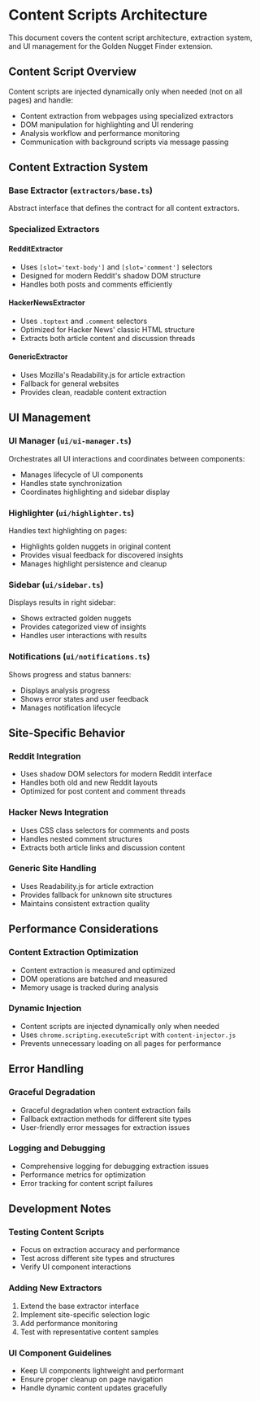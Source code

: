 # Content Scripts Architecture

This document covers the content script architecture, extraction system, and UI management for the Golden Nugget Finder extension.

## Content Script Overview

Content scripts are injected dynamically only when needed (not on all pages) and handle:
- Content extraction from webpages using specialized extractors
- DOM manipulation for highlighting and UI rendering
- Analysis workflow and performance monitoring
- Communication with background scripts via message passing

## Content Extraction System

### Base Extractor (`extractors/base.ts`)
Abstract interface that defines the contract for all content extractors.

### Specialized Extractors

#### RedditExtractor
- Uses `[slot='text-body']` and `[slot='comment']` selectors
- Designed for modern Reddit's shadow DOM structure
- Handles both posts and comments efficiently

#### HackerNewsExtractor
- Uses `.toptext` and `.comment` selectors
- Optimized for Hacker News' classic HTML structure
- Extracts both article content and discussion threads

#### GenericExtractor
- Uses Mozilla's Readability.js for article extraction
- Fallback for general websites
- Provides clean, readable content extraction

## UI Management

### UI Manager (`ui/ui-manager.ts`)
Orchestrates all UI interactions and coordinates between components:
- Manages lifecycle of UI components
- Handles state synchronization
- Coordinates highlighting and sidebar display

### Highlighter (`ui/highlighter.ts`)
Handles text highlighting on pages:
- Highlights golden nuggets in original content
- Provides visual feedback for discovered insights
- Manages highlight persistence and cleanup

### Sidebar (`ui/sidebar.ts`)
Displays results in right sidebar:
- Shows extracted golden nuggets
- Provides categorized view of insights
- Handles user interactions with results

### Notifications (`ui/notifications.ts`)
Shows progress and status banners:
- Displays analysis progress
- Shows error states and user feedback
- Manages notification lifecycle

## Site-Specific Behavior

### Reddit Integration
- Uses shadow DOM selectors for modern Reddit interface
- Handles both old and new Reddit layouts
- Optimized for post content and comment threads

### Hacker News Integration
- Uses CSS class selectors for comments and posts
- Handles nested comment structures
- Extracts both article links and discussion content

### Generic Site Handling
- Uses Readability.js for article extraction
- Provides fallback for unknown site structures
- Maintains consistent extraction quality

## Performance Considerations

### Content Extraction Optimization
- Content extraction is measured and optimized
- DOM operations are batched and measured
- Memory usage is tracked during analysis

### Dynamic Injection
- Content scripts are injected dynamically only when needed
- Uses `chrome.scripting.executeScript` with `content-injector.js`
- Prevents unnecessary loading on all pages for performance

## Error Handling

### Graceful Degradation
- Graceful degradation when content extraction fails
- Fallback extraction methods for different site types
- User-friendly error messages for extraction issues

### Logging and Debugging
- Comprehensive logging for debugging extraction issues
- Performance metrics for optimization
- Error tracking for content script failures

## Development Notes

### Testing Content Scripts
- Focus on extraction accuracy and performance
- Test across different site types and structures
- Verify UI component interactions

### Adding New Extractors
1. Extend the base extractor interface
2. Implement site-specific selection logic
3. Add performance monitoring
4. Test with representative content samples

### UI Component Guidelines
- Keep UI components lightweight and performant
- Ensure proper cleanup on page navigation
- Handle dynamic content updates gracefully